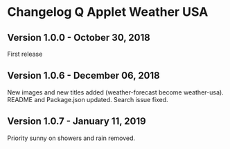 # Changelog Q Applet Weather USA

## Version 1.0.0 - October 30, 2018

First release

## Version 1.0.6 - December 06, 2018

New images and new titles added (weather-forecast become weather-usa).
README and Package.json updated.
Search issue fixed.

## Version 1.0.7 - January 11, 2019

Priority sunny on showers and rain removed.
